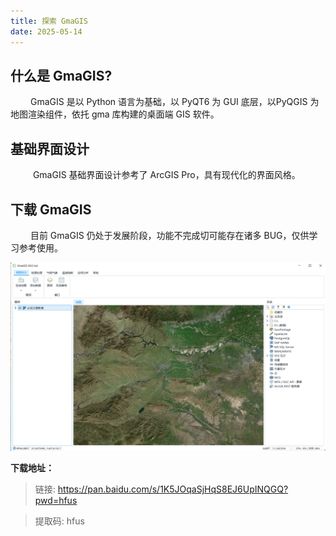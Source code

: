 ```yaml
---
title: 探索 GmaGIS
date: 2025-05-14
---
```


## 什么是 GmaGIS?

&emsp;&emsp; GmaGIS 是以 Python 语言为基础，以 PyQT6 为 GUI 底层，以PyQGIS 为地图渲染组件，依托 gma 库构建的桌面端 GIS 软件。

## 基础界面设计

&emsp; &emsp; GmaGIS 基础界面设计参考了 ArcGIS Pro，具有现代化的界面风格。


## 下载 GmaGIS

&emsp; &emsp;目前 GmaGIS 仍处于发展阶段，功能不完成切可能存在诸多 BUG，仅供学习参考使用。

![](/explore/GmaGIS-UI.png)

**下载地址：**

> 链接: https://pan.baidu.com/s/1K5JOqaSjHqS8EJ6UpINQGQ?pwd=hfus 

> 提取码: hfus 